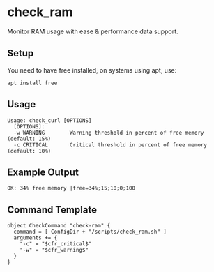 # check_ram
Monitor RAM usage with ease & performance data support.

## Setup
You need to have free installed, on systems using apt, use:
```
apt install free
```

## Usage
```
Usage: check_curl [OPTIONS]
  [OPTIONS]:
  -w WARNING        Warning threshold in percent of free memory (default: 15%)
  -c CRITICAL       Critical threshold in percent of free memory (default: 10%)
```

## Example Output
```
OK: 34% free memory |free=34%;15;10;0;100
```

## Command Template
```
object CheckCommand "check-ram" {
  command = [ ConfigDir + "/scripts/check_ram.sh" ]
  arguments += {
    "-c" = "$cfr_critical$"
    "-w" = "$cfr_warning$"
  }
}
```
